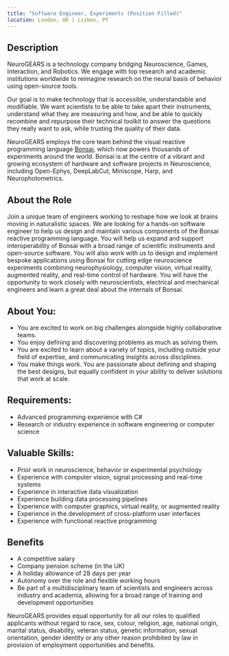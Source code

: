 ```yaml
---
title: "Software Engineer, Experiments (Position Filled)"
location: London, UK | Lisbon, PT
---
```


## Description

NeuroGEARS is a technology company bridging Neuroscience, Games, Interaction, and Robotics. We engage with top research and academic institutions worldwide to reimagine research on the neural basis of behavior using open-source tools.

Our goal is to make technology that is accessible, understandable and modifiable. We want scientists to be able to take apart their instruments, understand what they are measuring and how, and be able to quickly recombine and repurpose their technical toolkit to answer the questions they really want to ask, while trusting the quality of their data.

NeuroGEARS employs the core team behind the visual reactive programming language [Bonsai](https://bonsai-rx.org/), which now powers thousands of experiments around the world. Bonsai is at the centre of a vibrant and growing ecosystem of hardware and software projects in Neuroscience, including Open-Ephys, DeepLabCut, Miniscope, Harp, and Neurophotometrics.

## About the Role

Join a unique team of engineers working to reshape how we look at brains moving in naturalistic spaces. We are looking for a hands-on software engineer to help us design and maintain various components of the Bonsai reactive programming language. You will help us expand and support interoperability of Bonsai with a broad range of scientific instruments and open-source software. You will also work with us to design and implement bespoke applications using Bonsai for cutting edge neuroscience experiments combining neurophysiology, computer vision, virtual reality, augmented reality, and real-time control of hardware. You will have the opportunity to work closely with neuroscientists, electrical and mechanical engineers and learn a great deal about the internals of Bonsai.

## About You:

* You are excited to work on big challenges alongside highly collaborative teams.
* You enjoy defining and discovering problems as much as solving them.
* You are excited to learn about a variety of topics, including outside your field of expertise, and communicating insights across disciplines.
* You make things work. You are passionate about defining and shaping the best designs, but equally confident in your ability to deliver solutions that work at scale.

## Requirements:

* Advanced programming experience with C#
* Research or industry experience in software engineering or computer science

## Valuable Skills:

* Prior work in neuroscience, behavior or experimental psychology
* Experience with computer vision, signal processing and real-time systems
* Experience in interactive data visualization
* Experience building data processing pipelines
* Experience with computer graphics, virtual reality, or augmented reality
* Experience in the development of cross-platform user interfaces
* Experience with functional reactive programming

## Benefits

* A competitive salary
* Company pension scheme (in the UK)
* A holiday allowance of 28 days per year
* Autonomy over the role and flexible working hours
* Be part of a multidisciplinary team of scientists and engineers across industry and academia, allowing for a broad range of training and development opportunities

NeuroGEARS provides equal opportunity for all our roles to qualified applicants without regard to race, sex, colour, religion, age, national origin, marital status, disability, veteran status, genetic information, sexual orientation, gender identity or any other reason prohibited by law in provision of employment opportunities and benefits.